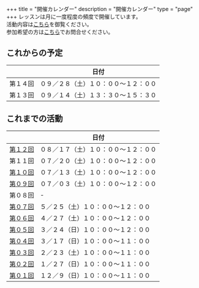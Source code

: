 +++
title = "開催カレンダー"
description = "開催カレンダー"
type = "page"
+++
レッスンは月に一度程度の頻度で開催しています。  
活動内容は[こちら](/about)を御覧ください。  
参加希望の方は[こちら](/#contact)でお問合せください。

## これからの予定
|   |日付  |
| ---- | ---- |
|第１４回  |０９／２８（土）１０：００〜１２：００ |
|第１３回  |０９／１４（土）１３：３０〜１５：３０ |

## これまでの活動
|   |日付  |
| ---- | ---- |
|[第１２回](/post/20190817_1/)|０８／１７（土）１０：００〜１２：００ |
|第１１回|０７／２０（土）１０：００〜１２：００ |
|[第１０回](/post/20190713_1/)|０７／１３（土）１０：００〜１２：００ |
|[第０９回](/post/20190703_1/)|０７／０３（土）１０：００〜１２：００ |
|第０８回| - |
|[第０７回](/post/20190527_1/)  |５／２５（土）１０：００〜１２：００ |
|[第０６回](/post/20190429_1/)  |４／２７（土）１０：００〜１２：００ |
|[第０５回](/post/20190326_1/)  |３／２４（日）１０：００〜１２：００ |
|[第０４回](/post/20190317_1/)  |３／１７（日）１０：００〜１１：００ |
|[第０３回](/post/20190223_1/)  |２／２３（土）１０：００〜１１：００ |
|[第０２回](/post/20190127_1/)  |１／２７（日）１０：００〜１１：００ |
|[第０１回](/post/20181209_1/)  |１２／９（日）１０：００〜１１：００ |

